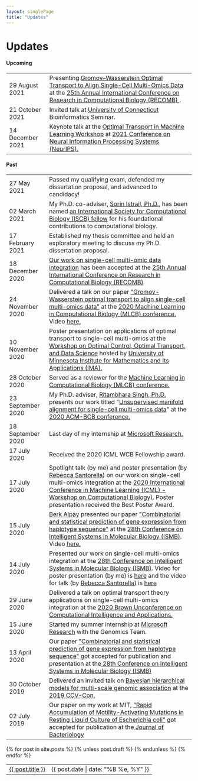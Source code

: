 ```yaml
---
layout: singlePage
title: "Updates"
---
```


# Updates
#### Upcoming
<table class="table table-hover">
<tr>
  <td class='col-md-3'>29 August 2021 </td>
  <td> Presenting <a href="https://www.biorxiv.org/content/10.1101/2020.04.28.066787v2">Gromov–Wasserstein Optimal Transport to Align Single-Cell Multi-Omics Data</a> at the  <a href="https://www.recomb2021.org/accepted-papers"> 25th Annual International Conference on Research in Computational Biology (RECOMB) </a>.</td>
</tr>
<tr>
</tr>
<tr>
  <td class='col-md-3'>21 October 2021 </td>
  <td> Invited talk at <a href="https://uconn.edu/"> University of Connecticut</a> Bioinformatics Seminar.</td>
</tr>
<tr>
</tr>
<tr>
  <td class='col-md-3'>14 December 2021</td>
  <td>Keynote talk at the <a href="https://otml2021.github.io/"> Optimal Transport in Machine Learning Workshop</a> at <a href="https://nips.cc">2021 Conference on Neural Information Processing Systems (NeurIPS).</a></td>
</tr>
</table>

<!-- ###### Stay Connected:
<a class="twitter-timeline" data-width="450" data-height="300" data-theme="light" href="https://twitter.com/spinar_d?ref_src=twsrc%5Etfw">Tweets by spinar_d</a> <script async src="https://platform.twitter.com/widgets.js" charset="utf-8"></script>
 -->
#### Past
<table class="table table-hover">
<tr>
  <td class='col-md-3'>27 May 2021 </td>
  <td> Passed my qualifying exam, defended my dissertation proposal, and advanced to candidacy!</td>
</tr><tr>
</tr>
<tr>
  <td class='col-md-3'>02 March 2021</td>
  <td> My Ph.D. co-adviser, <a href=""> Sorin Istrail, Ph.D.</a>, has been named <a href="https://www.iscb.org/iscb-news-items/4626-2021-march02-iscb-congratulates-introduces-2021-class-fellows">an International Society for Computational Biology (ISCB) fellow</a> for his foundational contributions to computational biology.</td>
</tr>
<tr>
</tr>
<tr>
  <td class='col-md-3'>17 February 2021</td>
  <td> Established my thesis committee and held an exploratory meeting to discuss my Ph.D. dissertation proposal.</td>
</tr>
<tr>
</tr>
<tr>
  <td class='col-md-3'>18 December 2020</td>
  <td> <a href="https://www.biorxiv.org/content/10.1101/2020.04.28.066787v2">Our work on single-cell multi-omic data integration</a> has been accepted at the  <a href="https://www.recomb2021.org/accepted-papers"> 25th Annual International Conference on Research in Computational Biology (RECOMB) </a> </td>
</tr>
<tr>
</tr>
<tr>
  <td class='col-md-3'>24 November 2020</td>
  <td> Delivered a talk on our paper <a href="https://www.biorxiv.org/content/10.1101/2020.04.28.066787v2"> "Gromov-Wasserstein optimal transport to align single-cell multi-omics data"</a> at the <a href="https://sites.google.com/cs.washington.edu/mlcb2020/"> 2020 Machine Learning in Computational Biology (MLCB) conference. </a> Video <a href="https://youtu.be/BYanbnKpwok?t=11364"> here. </a> </td>
</tr>
<tr>
</tr>
<tr>
  <td class='col-md-3'>10 November 2020</td>
  <td> Poster presentation on applications of optimal transport to single-cell multi-omics at the <a href="https://www.ima.umn.edu/2020-2021.1/W11.9-13.20">Workshop on Optimal Control, Optimal Transport, and Data Science</a> hosted by <a href="https://www.ima.umn.edu/">University of Minnesota Institute for Mathematics and Its Applications (IMA).</a> </td>
</tr>
<tr>
</tr>
<tr>
  <td class='col-md-3'>28 October 2020</td>
  <td> Served as a reviewer for the <a href="https://sites.google.com/cs.washington.edu/mlcb2020/">Machine Learning in Computational Biology (MLCB) conference.</a> </td>
</tr>
<tr>
</tr>
<tr>
  <td class='col-md-3'>23 September 2020</td>
  <td> My Ph.D. adviser, <a href="">Ritambhara Singh, Ph.D.</a> presents our work titled "<a href="https://dl.acm.org/doi/10.1145/3388440.3412410">Unsupervised manifold alignment for single-cell multi-omics data</a>" at the <a href="https://acm-bcb.org/2020/index.php?page=accepted_papers">2020 ACM-BCB conference.</a></td>
</tr>
<tr>
</tr>
<tr>
  <td class='col-md-3'>18 September 2020</td>
  <td> Last day of my internship at <a href="https://www.microsoft.com/en-us/research/research-area/medical-health-genomics/?facet%5Btax%5D%5Bmsr-research-area%5D%5B0%5D=13553&sort_by=most-recent">Microsoft Research.</a></td>
</tr>
<tr>
</tr>
<tr>
  <td class='col-md-3'>17 July 2020</td>
  <td> Received the 2020 ICML WCB Fellowship award.</td>
</tr>
<tr>
</tr>
<tr>
  <td class='col-md-3'>17 July 2020</td>
  <td> Spotlight talk (by me) and poster presentation (by <a href="https://sites.google.com/brown.edu/rebecca-santorella/">Rebecca Santorella</a>) on our work on single-cell multi-omics integration at the <a href="https://icml.cc/Conferences/2020/ScheduleMultitrack?event=5721"> 2020 International Conference in Machine Learning (ICML) - Workshop on Computational Biology)</a>. Poster presentation received the Best Poster Award.</td>
</tr>
<tr>
</tr>
<tr>
  <td class='col-md-3'>15 July 2020</td>
  <td> <a href="https://www.berkalpay.com/">Berk Alpay</a> presented our paper <a href="https://academic.oup.com/bioinformatics/article/36/Supplement_1/i194/5870481?login=true">"Combinatorial and statistical prediction of gene expression from haplotype sequence"</a> at the <a href="https://www.iscb.org/cms_addon/conferences/ismb2020/tracks/varicosi"> 28th Conference on Intelligent Systems in Molecular Biology (ISMB)</a>. <br> Video <a href="https://www.youtube.com/watch?v=DOjjnfPGMEc">here.</a></td>
</tr>
<tr>
</tr>
<tr>
  <td class='col-md-3'>14 July 2020</td>
  <td> Presented our work on single-cell multi-omics integration at the <a href="https://www.iscb.org/cms_addon/conferences/ismb2020/tracks/varicosi"> 28th Conference on Intelligent Systems in Molecular Biology (ISMB)</a>. Video for poster presentation (by me) is <a href="https://www.youtube.com/watch?v=urN7mwDEkhw">here</a> and the video for talk (by <a href="https://sites.google.com/brown.edu/rebecca-santorella/">Rebecca Santorella</a>) is <a href="https://www.youtube.com/watch?v=zGDNe-rErJM">here</a></td>
</tr>
<tr>
</tr>
<tr>
  <td class='col-md-3'>29 June 2020</td>
  <td> Delivered a talk on optimal transport theory applications on single-cell multi-omics integration at the <a href="https://unconference.brown.edu/"> 2020 Brown Unconference on Computational Intelligence and Applications. </a></td>
</tr>
<tr>
</tr>
<tr>
  <td class='col-md-3'>15 June 2020</td>
  <td> Started my summer internship at <a href="https://www.microsoft.com/en-us/research/research-area/medical-health-genomics/?facet%5Btax%5D%5Bmsr-research-area%5D%5B0%5D=13553&sort_by=most-recent">Microsoft Research</a> with the Genomics Team.</td>
</tr>
<tr>
</tr>
<tr>
  <td class='col-md-3'>13 April 2020</td>
  <td> Our paper <a href="https://academic.oup.com/bioinformatics/article/36/Supplement_1/i194/5870481?login=true">"Combinatorial and statistical prediction of gene expression from haplotype sequence"</a> got accepted for publication and presentation at the<a href="https://www.iscb.org/cms_addon/conferences/ismb2020/tracks/varicosi"> 28th Conference on Intelligent Systems in Molecular Biology (ISMB)</a></td>
</tr>
<tr>
</tr>
<tr>
  <td class='col-md-3'>30 October 2019</td>
  <td> Delivered an invited talk on <a href="https://www.biorxiv.org/content/10.1101/2020.07.02.184465v3">Bayesian hierarchical models for multi-scale genomic association</a> at the<a href="https://datasci.brown.edu/ccvcon/"> 2019 CCV-Con.</a></td>
</tr>
<tr>
</tr>
<tr>
  <td class='col-md-3'>02 July 2019</td>
  <td> Our paper on my work at MIT, <a href="https://journals.asm.org/doi/full/10.1128/JB.00259-19">"Rapid Accumulation of Motility-Activating Mutations in Resting Liquid Culture of Escherichia coli"</a> got accepted for publication at the<a href="https://journals.asm.org/journal/jb"> Journal of Bacteriology</a></td>
</tr>
</table>

<table class="table table-hover">
  {% for post in site.posts %}
    {% unless post.draft %}
    <tr>
      <td><a href="{{ post.url }}">{{ post.title }}</a></td>
      <td class="col-md-3" style="text-align: right;">{{ post.date | date: "%B %e, %Y" }}</td>
    </tr>
    {% endunless %}
  {% endfor %}
</table>
